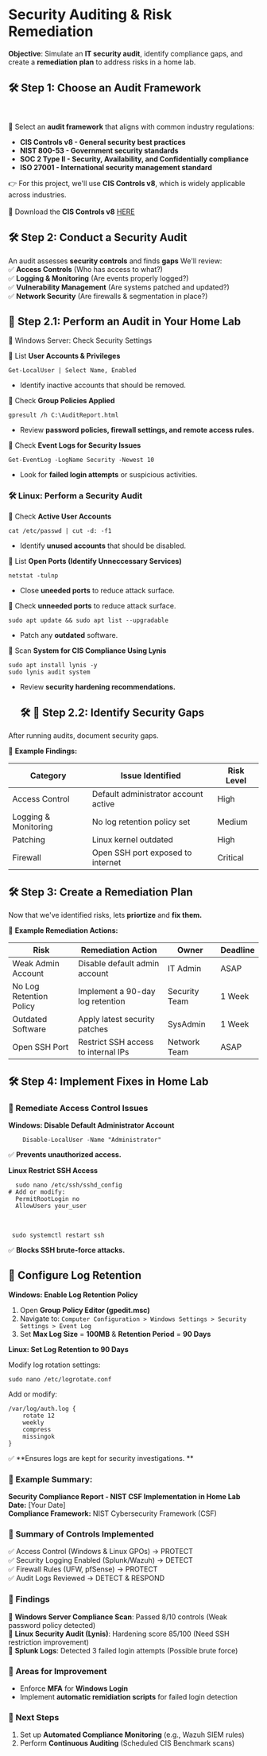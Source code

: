 <h1>Security Auditing & Risk Remediation</h1>

 

**Objective**: Simulate an **IT security audit**, identify compliance gaps, and create a **remediation plan** to address risks in a home lab.
 <br/>


<h2>🛠 Step 1: Choose an Audit Framework </h2>  
  <br/>  
  
🔹 Select an **audit framework** that aligns with common industry regulations:  
   - <b> **CIS Controls v8** - General security best practices </b>  
   - <b> **NIST 800-53** - Government security standards </b>  
   - <b> **SOC 2 Type II** - Security, Availability, and Confidentially compliance </b>  
   - <b> **ISO 27001** - International security management standard </b>  

  
👉 For this project, we'll use **CIS Controls v8**, which is widely applicable across industries. <br/>  
📄 Download the **CIS Controls v8** [HERE](https://www.cisecurity.org/controls/v8-1) <br/>  

  
<h2>🛠 Step 2: Conduct a Security Audit </h2>  

An audit assesses **security controls** and finds **gaps** We'll review:  
✅ **Access Controls** (Who has access to what?)  
✅ **Logging & Monitoring** (Are events properly logged?)  
✅ **Vulnerability Management** (Are systems patched and updated?)  
✅ **Network Security** (Are firewalls & segmentation in place?)  

  
<h2>🔹 Step 2.1: Perform an Audit in Your Home Lab </h2>  
🔧 Windows Server: Check Security Settings    
  <br/>   
 
📌 List **User Accounts & Privileges**

    Get-LocalUser | Select Name, Enabled  
    
- Identify inactive accounts that should be removed.

📌 Check **Group Policies Applied**  

    gpresult /h C:\AuditReport.html  
  
- Review **password policies, firewall settings, and remote access rules.**

📌 Check **Event Logs for Security Issues**  

    Get-EventLog -LogName Security -Newest 10  
    
- Look for **failed login attempts** or suspicious activities.
  
  
<h3>🛠 Linux: Perform a Security Audit </h3>  
  
📌 Check **Active User Accounts**  

    cat /etc/passwd | cut -d: -f1  

- Identify **unused accounts** that should be disabled.

📌 List **Open Ports (Identify Unneccessary Services)**  

    netstat -tulnp  

- Close **uneeded ports** to reduce attack surface.
  
📌 Check **unneeded ports** to reduce attack surface.  

    sudo apt update && sudo apt list --upgradable  

- Patch any **outdated** software.

📌 Scan **System for CIS Compliance Using Lynis**  

    sudo apt install lynis -y
    sudo lynis audit system  

- Review **security hardening recommendations.**
  

  <h2>🛠 🔹 Step 2.2: Identify Security Gaps <br/>  
   
 After running audits, document security gaps.
  
  🔹 **Example Findings:**  
  
| Category | Issue Identified | Risk Level |
| -------- | ---------------- | ---------- |
| Access Control | Default administrator account active | High |
| Logging & Monitoring | No log retention policy set | Medium | 
| Patching | Linux kernel outdated | High |
| Firewall | Open SSH port exposed to internet | Critical |  

    
 <h2>🛠 Step 3: Create a Remediation Plan </h2>  

  Now that we've identified risks, lets **priortize** and **fix them.**  

   🔹 **Example Remediation Actions:**  
   
| Risk | Remediation Action | Owner | Deadline |
| ---- | ------------------ | ----- | -------- | 
| Weak Admin Account | Disable default admin account | IT Admin | ASAP | 
| No Log Retention Policy | Implement a 90-day log retention | Security Team | 1 Week | 
| Outdated Software | Apply latest security patches | SysAdmin | 1 Week | 
| Open SSH Port | Restrict SSH access to internal IPs | Network Team | ASAP | 

  

<h2>🛠 Step 4: Implement Fixes in Home Lab </h2>    
  
 <h3>🔹 Remediate Access Control Issues </h3>   

  
  **Windows: Disable Default Administrator Account**  
  
        Disable-LocalUser -Name "Administrator"  
 
✅ **Prevents unauthorized access.**
  
 **Linux Restrict SSH Access**  

      sudo nano /etc/ssh/sshd_config
    # Add or modify:
      PermitRootLogin no
      AllowUsers your_user
  </br>    
    
     sudo systemctl restart ssh  
  

✅ **Blocks SSH brute-force attacks.**  

  
<h2>🔹 Configure Log Retention </h2>  

**Windows: Enable Log Retention Policy**  

  
1. Open **Group Policy Editor (gpedit.msc)**
2. Navigate to:
   `Computer Configuration > Windows Settings > Security Settings > Event Log`
3. Set **Max Log Size** = **100MB** & **Retention Period** = **90 Days**

 **Linux: Set Log Retention to 90 Days**  

   Modify log rotation settings:  

    sudo nano /etc/logrotate.conf  

  Add or modify:  

    /var/log/auth.log {
        rotate 12
        weekly
        compress
        missingok
    }  

  ✅ **Ensures logs are kept for security investigations. **  


  
  
<h3> 📄 Example Summary: </h3>  

**Security Compliance Report - NIST CSF Implementation in Home Lab**  
**Date:** \[Your Date]  
**Compliance Framework:** NIST Cybersecurity Framework (CSF) 

<h3> 🔹 Summary of Controls Implemented </h3>  

✅ Access Control (Windows & Linux GPOs) → PROTECT  
✅ Security Logging Enabled (Splunk/Wazuh) → DETECT  
✅ Firewall Rules (UFW, pfSense) → PROTECT  
✅ Audit Logs Reviewed → DETECT & RESPOND  

<h3> 🔹 Findings </h3>  

📌 **Windows Server Compliance Scan**: Passed 8/10 controls (Weak password policy detected)  
📌 **Linux Security Audit (Lynis)**: Hardening score 85/100 (Need SSH restriction improvement)  
📌 **Splunk Logs**: Detected 3 failed login attempts (Possible brute force)  
  
<h3> 🔹 Areas for Improvement </h3>  

  - Enforce **MFA** for **Windows Login**  
  - Implement **automatic remidiation scripts** for failed login detection

<h3> 🔹 Next Steps </h3>  

   1. Set up **Automated Compliance Monitoring** (e.g., Wazuh SIEM rules)
   2. Perform **Continuous Auditing** (Scheduled CIS Benchmark scans)

  


<!--
 ```diff
- text in red
+ text in green
! text in orange
# text in gray
@@ text in purple (and bold)@@
```
--!>
